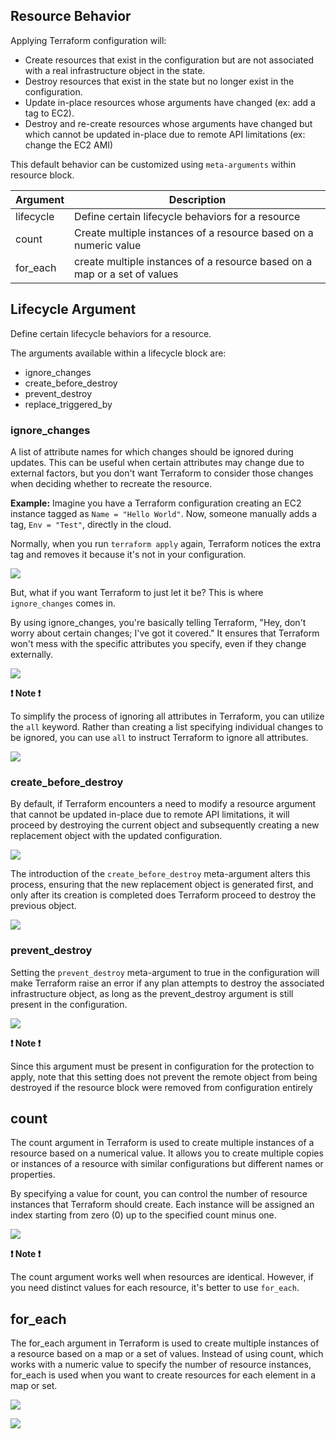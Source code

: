 ## Resource Behavior

Applying Terraform configuration will:

- Create resources that exist in the configuration but are not associated with a real infrastructure object in the state.
- Destroy resources that exist in the state but no longer exist in the configuration.
- Update in-place resources whose arguments have changed (ex: add a tag to EC2).
- Destroy and re-create resources whose arguments have changed but which cannot be updated in-place due to remote API limitations (ex: change the EC2 AMI)

This default behavior can be customized using `meta-arguments` within resource block.

|Argument                | Description                                                                   |
|------------------------|-------------------------------------------------------------------------------|
|lifecycle               |Define certain lifecycle behaviors for a resource                              |
|count                   |Create multiple instances of a resource based on a numeric value               |
|for_each                |create multiple instances of a resource based on a map or a set of values      |

## Lifecycle Argument

Define certain lifecycle behaviors for a resource.

The arguments available within a lifecycle block are:

- ignore_changes
- create_before_destroy
- prevent_destroy
- replace_triggered_by

### ignore_changes

A list of attribute names for which changes should be ignored during updates. This can be useful when certain attributes may change due to external factors, but you don't want Terraform to consider those changes when deciding whether to recreate the resource.

**Example:** Imagine you have a Terraform configuration creating an EC2 instance tagged as `Name = "Hello World"`. Now, someone manually adds a tag, `Env = "Test"`, directly in the cloud.

Normally, when you run `terraform apply` again, Terraform notices the extra tag and removes it because it's not in your configuration.

![](../../../images/meta-arguments/before-ignore-changes.gif)

But, what if you want Terraform to just let it be? This is where `ignore_changes` comes in.

By using ignore_changes, you're basically telling Terraform, "Hey, don't worry about certain changes; I've got it covered." It ensures that Terraform won't mess with the specific attributes you specify, even if they change externally.

![](../../../images/meta-arguments/after-ignore-changes.gif)

**❗ Note ❗**

To simplify the process of ignoring all attributes in Terraform, you can utilize the `all` keyword. Rather than creating a list specifying individual changes to be ignored, you can use `all` to instruct Terraform to ignore all attributes.

![](../../../images/meta-arguments/ignore-changes-all.png)

### create_before_destroy

By default, if Terraform encounters a need to modify a resource argument that cannot be updated in-place due to remote API limitations, it will proceed by destroying the current object and subsequently creating a new replacement object with the updated configuration.

![](../../../images/meta-arguments/default-behavior.gif)

The introduction of the `create_before_destroy` meta-argument alters this process, ensuring that the new replacement object is generated first, and only after its creation is completed does Terraform proceed to destroy the previous object.

![](../../../images/meta-arguments/create-before-destroy.gif)

### prevent_destroy

Setting the `prevent_destroy` meta-argument to true in the configuration will make Terraform raise an error if any plan attempts to destroy the associated infrastructure object, as long as the prevent_destroy argument is still present in the configuration.

![](../../../images/meta-arguments/prevent-destroy.png)

**❗ Note ❗**

Since this argument must be present in configuration for the protection to apply, note that this setting does not prevent the remote object from being destroyed if the resource block were removed from configuration entirely


## count

The count argument in Terraform is used to create multiple instances of a resource based on a numerical value. It allows you to create multiple copies or instances of a resource with similar configurations but different names or properties.

By specifying a value for count, you can control the number of resource instances that Terraform should create. Each instance will be assigned an index starting from zero (0) up to the specified count minus one.

![](../../../images/meta-arguments/count.png)

**❗ Note ❗**

The count argument works well when resources are identical. However, if you need distinct values for each resource, it's better to use `for_each`.

## for_each

The for_each argument in Terraform is used to create multiple instances of a resource based on a map or a set of values. Instead of using count, which works with a numeric value to specify the number of resource instances, for_each is used when you want to create resources for each element in a map or set.

![](../../../images/meta-arguments/foreach-1.png)

![](../../../images/meta-arguments/foreach-2.png)